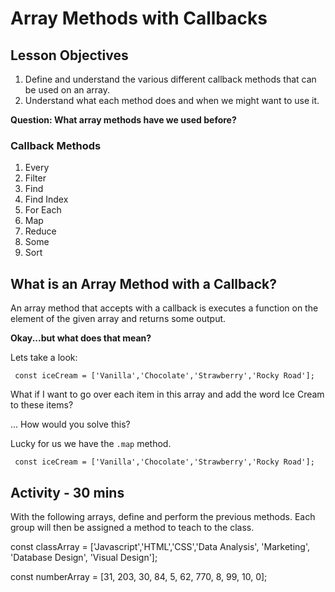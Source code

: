 # Array Methods with Callbacks

## Lesson Objectives

1. Define and understand the various different callback methods that can be used on an array.
2. Understand what each method does and when we might want to use it.

**Question: What array methods have we used before?**

### Callback Methods

1. Every
1. Filter
1. Find
1. Find Index
1. For Each
1. Map
1. Reduce
1. Some
1. Sort

## What is an Array Method with a Callback?

An array method that accepts with a callback is executes a function on the element of the given array and returns some output.

**Okay...but what does that mean?**

Lets take a look:

``` const iceCream = ['Vanilla','Chocolate','Strawberry','Rocky Road'];```

What if I want to go over each item in this array and add the word Ice Cream to these items?

... How would you solve this?

Lucky for us we have the `.map` method.

``` const iceCream = ['Vanilla','Chocolate','Strawberry','Rocky Road'];```


## Activity - 30 mins

With the following arrays, define and perform the previous methods. Each group will then be assigned a method to teach to the class.

const classArray = ['Javascript','HTML','CSS','Data Analysis', 'Marketing', 'Database Design', 'Visual Design'];

const numberArray =  [31, 203, 30, 84, 5, 62, 770, 8, 99, 10, 0];
